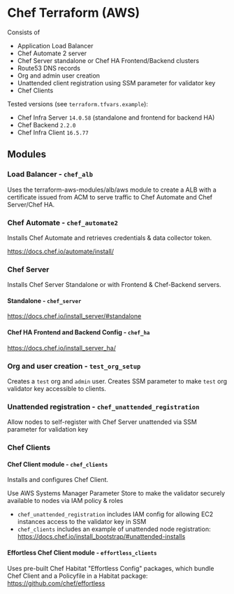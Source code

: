 # Chef Terraform (AWS)

Consists of
* Application Load Balancer 
* Chef Automate 2 server
* Chef Server standalone or Chef HA Frontend/Backend clusters
* Route53 DNS records
* Org and admin user creation 
* Unattended client registration using SSM parameter for validator key
* Chef Clients

Tested versions (see `terraform.tfvars.example`):
* Chef Infra Server `14.0.58` (standalone and frontend for backend HA)
* Chef Backend `2.2.0`
* Chef Infra Client `16.5.77`

## Modules

### Load Balancer - `chef_alb`

Uses the terraform-aws-modules/alb/aws module to create a ALB with a certificate issued from ACM to serve traffic to Chef Automate and Chef Server/Chef HA.

### Chef Automate - `chef_automate2`

Installs Chef Automate and retrieves credentials & data collector token.

https://docs.chef.io/automate/install/

### Chef Server

Installs Chef Server Standalone or with Frontend & Chef-Backend servers.

#### Standalone - `chef_server`

https://docs.chef.io/install_server/#standalone

#### Chef HA Frontend and Backend Config - `chef_ha`

https://docs.chef.io/install_server_ha/

### Org and user creation - `test_org_setup`

Creates a `test` org and `admin` user. Creates SSM parameter to make `test` org validator key accessible to clients.

### Unattended registration - `chef_unattended_registration`

Allow nodes to self-register with Chef Server unattended via SSM parameter for validation key

### Chef Clients

#### Chef Client module  - `chef_clients`

Installs and configures Chef Client.

Use AWS Systems Manager Parameter Store to make the validator securely available to nodes via IAM policy & roles
* `chef_unattended_registration` includes IAM config for allowing EC2 instances access to the validator key in SSM
* `chef_clients` includes an example of unattended node registration: https://docs.chef.io/install_bootstrap/#unattended-installs

#### Effortless Chef Client module - `effortless_clients`

Uses pre-built Chef Habitat "Effortless Config" packages, which bundle Chef Client and a Policyfile in a Habitat package: https://github.com/chef/effortless
